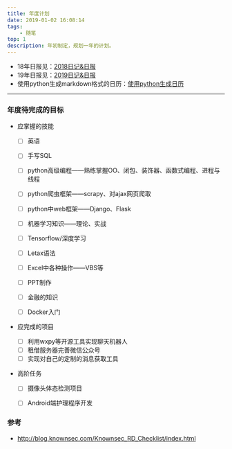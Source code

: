 ```yaml
---
title: 年度计划
date: 2019-01-02 16:08:14
tags:
    - 随笔
top: 1
description: 年初制定，规划一年的计划。
---
```


- 18年日报见：[2018日记&日报](https://junzx.github.io/2018/11/29/2018-work-schedule/)
- 19年日报见：[2019日记&日报](https://junzx.github.io/2019/01/02/2019-work-schedule/)
- 使用python生成markdown格式的日历：[使用python生成日历](https://junzx.github.io/2018/12/05/how-to-use-python-to-build-markdown-calc/)

---

### 年度待完成的目标

- 应掌握的技能
  
  - [ ] 英语
  - [ ] 手写SQL
  - [ ] python高级编程——熟练掌握OO、闭包、装饰器、函数式编程、进程与线程
  - [ ] python爬虫框架——scrapy、对ajax网页爬取
  - [ ] python中web框架——Django、Flask
  - [ ] 机器学习知识——理论、实战
  - [ ] Tensorflow/深度学习
  - [ ] Letax语法
  - [ ] Excel中各种操作——VBS等
  - [ ] PPT制作
  - [ ] 金融的知识
  - [ ] Docker入门


- 应完成的项目
  - [ ] 利用wxpy等开源工具实现聊天机器人
  - [ ] 租借服务器完善微信公众号
  - [ ] 实现对自己的定制的消息获取工具

- 高阶任务
  - [ ] 摄像头体态检测项目
  - [ ] Android端护理程序开发
  


### 参考
- http://blog.knownsec.com/Knownsec_RD_Checklist/index.html

